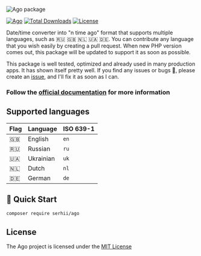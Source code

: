 ![Ago package](https://serhii.io/storage/other/ago.png)

[![Ago](https://github.com/php-ago/ago/actions/workflows/php.yml/badge.svg?branch=main)](https://github.com/php-ago/ago/actions/workflows/php.yml)
[![Total Downloads](https://poser.pugx.org/serhii/ago/downloads)](https://packagist.org/packages/serhii/ago)
[![License](https://poser.pugx.org/serhii/ago/license)](https://packagist.org/packages/serhii/ago)

Date/time converter into "n time ago" format that supports multiple languages, such as 🇷🇺 🇬🇧 🇳🇱 🇺🇦 🇩🇪. You can contribute any language that you wish easily by creating a pull request. When new PHP version comes out, this package will be updated to support it as soon as possible.

This package is well tested, optimized and already used in many production apps. It has shown itself pretty well. If you find any issues or bugs 🐞, please create an [issue](https://github.com/php-ago/ago/issues/new), and I'll fix it as soon as I can.

### Follow the [official documentation](https://php-ago.github.io/) for more information

## Supported languages
| Flag | Language         | ISO 639-1 |
| ---- | ---------------- | --------- |
| 🇬🇧   | English          | `en`      |
| 🇷🇺   | Russian          | `ru`      |
| 🇺🇦   | Ukrainian        | `uk`      |
| 🇳🇱   | Dutch            | `nl`      |
| 🇩🇪   | German           | `de`      |

## 🚀 Quick Start

```bash
composer require serhii/ago
```

## License

The Ago project is licensed under the [MIT License](https://github.com/php-ago/ago/blob/main/LICENSE)